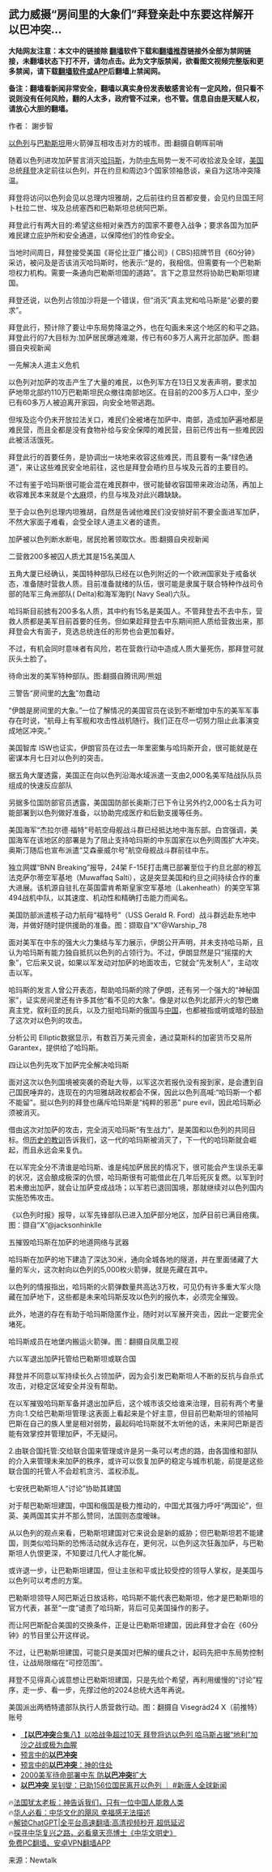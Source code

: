  <!-- 面包屑导航 --> <h2>武力威摄“房间里的大象们”拜登亲赴中东要这样解开以巴冲突…</h2> <p class="notice"><b>大陆网友注意：本文中的链接除 <a href="https://github.com/bannedbook/fanqiang" >翻墙</a>软件下载和<a href="https://github.com/killgcd/justmysocks/blob/master/README.md">翻墙推荐</a>链接外全部为禁网链接，未翻墙状态下打不开，请勿点击。此为文字版禁闻，欲看图文视频完整版和更多禁闻，请下载<a href="https://github.com/bannedbook/fanqiang">翻墙软件或APP</a>后翻墙上禁闻网。</p><p>备注：翻墙看新闻非常安全，翻墙以真实身份发表敏感言论有一定风险，但只看不说则没有任何风险，翻的人太多，政府管不过来，也不管。信息自由是天赋人权，请放心大胆的翻墙。</b></p>  <div class="entry"> <p>作者： 謝步智</p> <p id="conimg"><a href="https://www.bannedbook.org/bnews/tag/%e4%bb%a5%e8%89%b2%e5%88%97/" class="st_tag internal_tag" rel="tag" title="标签 以色列 下的日志">以色列</a>与<a href="https://www.bannedbook.org/bnews/tag/%e5%b7%b4%e5%8b%92%e6%96%af%e5%9d%a6/" class="st_tag internal_tag" rel="tag" title="标签 巴勒斯坦 下的日志">巴勒斯坦</a>用火箭弹互相攻击对方的城市。图:翻摄自朝晖前哨</p> <p>随着以色列进攻加萨誓言消灭<a href="https://www.bannedbook.org/bnews/tag/%E5%93%88%E7%8E%9B%E6%96%AF/" class="st_tag internal_tag" rel="tag" title="标签 哈玛斯 下的日志">哈玛斯</a>，为防<a href="https://www.bannedbook.org/bnews/tag/%e4%b8%ad%e4%b8%9c/" class="st_tag internal_tag" rel="tag" title="标签 中东 下的日志">中东</a>局势一发不可收拾波及全球，<a href="https://www.bannedbook.org/bnews/tag/%e7%be%8e%e5%9b%bd/" class="st_tag internal_tag" rel="tag" title="标签 美国 下的日志">美国</a>总统<a href="https://www.bannedbook.org/bnews/tag/%e6%8b%9c%e7%99%bb/" class="st_tag internal_tag" rel="tag" title="标签 拜登 下的日志">拜登</a>决定前往以色列，并在约旦和周边3个国家领袖恳谈，亲自为这场冲突降温。</p> <p>拜登将访问以色列会见以总理内坦雅胡，之后前往约旦首都安曼，会见约旦国王阿卜杜拉二世、埃及总统塞西和巴勒斯坦总统阿巴斯。</p> <p>拜登此行有两大目的:希望这些相对亲西方的国家不要卷入战争；要求各国为加萨难民建立庇护所和安全通道，以保障他们的性命安全。</p> <p>当地时间周日，拜登接受美国《哥伦比亚广播公司》( CBS)招牌节目《60分钟》采访，被问及是否该消灭哈玛斯时，他表示:“是的，我相信。但需要有一个巴勒斯坦权力机构。需要一条通向巴勒斯坦国的道路”。言下之意显然将协助巴勒斯坦建国。</p> <p>拜登还说，以色列占领加沙将是一个错误，但“消灭”真主党和哈马斯是“必要的要求”。</p> <p>拜登此行，预计除了要让中东局势降温之外，也在勾画未来这个地区的和平之路。拜登此行的7大目标为:加萨居民爆逃难潮，传已有60多万人离开北部加萨。图:翻摄自央视新闻</p> <p>一先解决人道主义危机</p> <p>以色列对加萨的攻击产生了大量的难民，以色列军方在13日又发表声明，要求加萨地带北部约110万巴勒斯坦民众撤往南部地区。在目前的200多万人口中，至少已有60多万人被迫离开家园，向安全地带逃跑。</p> <p>但埃及迄今仍未开放拉法关口，难民们全被堵在加萨中、南部，造成加萨遍地都是难民营，而且全都是没有食物补给与安全保障的难民营，目前已传出有一些难民因此被活活饿死。</p> <p>拜登此行的首要任务，是协调出一块地来收容这些难民，而且要有一条“绿色通道”，来让这些难民安全地前往，这也是拜登会晤约旦与埃及元首的主要目的。</p> <p>不过有鉴于哈玛斯很可能会混在难民群中，很可能替收容国带来政治动荡，再加上收容难民本来就是个<span class='wp_keywordlink'><a href="https://www.bannedbook.org/bnews/lifebaike/20181016/1013890.html" title="中国留学生试了一下大麻 结果死在回国路上" target="_blank">大麻</a></span>烦，约旦与埃及对此兴趣缺缺。</p> <p>至于会以色列总理内坦雅胡，自然是告诫他难民们没安排好前不要全面进军加萨，不然大家面子难看，会受全球人道主义者的谴责。</p> <p>加萨被以色列断水断电，居民抢著领取饮水。图:翻摄自央视新闻</p> <p>二营救200多被囚人质尤其是15名美国人</p> <p>五角大厦已经确认，美国特种部队已经在以色列附近的一个欧洲国家处于戒备状态，准备随时营救人质。目前准备就绪的队伍，很可能是隶属于联合特种作战司令部的陆军三角洲部队( Delta)和海军海豹( Navy Seal)六队。</p> <p>哈玛斯目前掳有200多名人质，其中约有15名是美国人。不管拜登去不去中东，营救人质都是美军目前首要的任务。但如果趁拜登去中东期间把人质给营救出来，那拜登会大有面子，竞选总统连任的形势也会更加看好。</p> <p>不过，有机会同时意味者有风险，若在营救行动中造成人质大量死伤，那拜登可就灰头土脸了。</p> <p>待命出发的美军特种部队。图:翻摄自腾讯网/熊姐</p> <p>三警告“房间里的<a href="https://www.bannedbook.org/bnews/tag/%e5%a4%a7%e8%b1%a1/" class="st_tag internal_tag" rel="tag" title="标签 大象 下的日志">大象</a>”勿蠢动</p> <p>“伊朗是房间里的大象。”一位了解情况的美国官员在谈到不断增加中东的美军军事存在时说，“航母上有军舰和攻击性战机随行。我们正在尽一切努力阻止此事演变成地区冲突。”</p> <p>美国智库 ISW也证实，伊朗官员在过去一年里密集与哈玛斯开会，很可能就是在密谋本月七日对以色列的突击。</p> <p>据五角大厦透露，美国正在向以色列沿海水域派遣一支由2,000名美军陆战队队员组成的快速反应部队</p> <p>另据多位国防部官员透露，美国国防部长奥斯汀已下令让另外约2,000名士兵为可能部署到以色列做好准备，以协助完成医疗和后勤支援等任务。</p> <p>美国海军“杰拉尔德∙福特”号航空母舰战斗群已经抵达地中海东部。白宫强调，美国海军在该地区的部署是为了阻止支持哈玛斯的中东国家在以色列周围扩大冲突。奥斯汀随后也宣布派遣“艾森豪威尔号”航空母舰战斗群前往中东。</p> <p>独立网媒“BNN Breaking”报导，24架 F-15E打击鹰已部署至位于约旦北部的穆瓦法克萨尔蒂空军基地（Muwaffaq Salti），这是突显美国和约旦之间持续合作的重大进展。该机源自驻扎在英国雷肯希斯皇家空军基地（Lakenheath）的美空军第494战机中队，以其速度、机动性和精确打击能力而闻名。</p> <p>美国防部派遣核子动力航母“福特号”（USS Gerald R. Ford）战斗群远赴东地中海，并做好随时提供援助的准备。图：撷取自“X”@Warship_78</p>  <p>面对美军在中东的强大火力集结与军力展示，伊朗公开声明，并未支持哈马斯，且认为哈玛斯有能力独自抵抗以色列的占领行为。不过，伊朗显然是只“摇摆的大象”，它后来又说，如果以军发动对加萨的地面攻击，它就会“先发制人”，主动攻击以军。</p> <p>哈玛斯的发言人曾公开表态，帮助哈玛斯的除了伊朗，还有另一个强大的“神秘国家”，证实房间里还有许多其他“看不见的大象”。像是对以色列北部开火的黎巴嫩真主党，叙利亚的民兵，以及力挺哈玛斯的俄国与<span class='wp_keywordlink_affiliate'><a href="https://www.bannedbook.org/" title="中国" target="_blank">中国</a></span>，也都被指或明或暗的鼓励了这次对以色列的攻击。</p> <p>分析公司 Elliptic数据显示，有数百万美元资金，通过莫斯科的加密货币交易所 Garantex，提供给了哈玛斯。</p> <p>四让以色列先攻下加萨完全解决哈玛斯</p> <p>面对这次以色列国境被突袭的奇耻大辱，以军这次若报仇没有报到家，是会遭到自己国民唾弃的，连现在的内坦雅胡政权都会不保，因此以色列高喊:“哈玛斯一个都不能留”。挺以色列的拜登也痛斥哈玛斯是“纯粹的邪恶” pure evil，因此哈玛斯必须被消灭。</p> <p>借由这次对加萨的攻击，完全消灭哈玛斯“有生战力”，是美国和以色列的共同目标。但<span class='wp_keywordlink'><a href="https://www.bannedbook.org/forum2/topic4514.html" title="《历史的教训》" target="_blank">历史的教训</a></span>告诉我们，这一代的哈玛斯被消灭了，下一代的哈玛斯就会崛起，而且永远会来复仇。</p> <p>在以军完全分不清谁是哈玛斯、谁是纯加萨居民的情况下，很可能会产生误杀无辜的状况，这会酿成极深的仇恨，哈玛斯很有可能借此在几年后死灰复燃。以军到时若未撤出加萨，就会让加萨变成战场；以军若已退回国境，那就继续对以色列国内实施恐怖攻击。</p> <p>《以色列时报》报导，以军先锋部队已进入加萨部分地区，加萨目前已满目疮痍。图：撷自“X”@jacksonhinklle</p> <p>五摧毁哈玛斯在加萨的地道网络与武器</p> <p>哈玛斯在加萨的地下建造了深达30米，通向全城各地的隧道，并在里面储藏了大量的军火，这次射向以色列的5,000枚火箭弹，就是先藏在其中。</p> <p>以色列的情报指出，哈玛斯的火箭弹数量共高达3万枚，可见仍有许多重大军火隐藏在加萨地下，这些都是未来哈玛斯反攻以色列的报仇本，必须完全摧毁。</p> <p>此外，地道的存在有助于哈玛斯隐匿作业，随时对以军展开突击，因此一定要完全堵死。</p> <p>哈玛斯成员在地堡内搬运火箭弹。图：翻摄自凤凰卫视</p> <p>六以军退出加萨托管给巴勒斯坦或联合国</p>  <p>拜登并不同意以军持续长久占领加萨，因为会引发巴勒斯坦人不断的反抗与自杀式攻击，对稳定区域安全并没有帮助。</p> <p>在以军摧毁哈玛斯军备并退出加萨后，这个城市该交给谁来治理，目前有两个考量方向:1.交给巴勒斯坦管理:这表面上看起来是个好主意，但目前巴勒斯坦的领袖阿巴斯在自己的族人里是相对弱势，最起码哈玛斯就不太听他的话，未来阿巴斯是否能有效掌控并管理加萨，不无疑问。</p> <p>2.由联合国托管:交给联合国来管理或许是另一条可以考虑的路，由各国维和部队的介入来管理未来加萨的秩序，或许可以恢复加萨的稳定与城市机能，前提是这些联合国的托管人不会趁机贪污、滥权添乱。</p> <p>七安抚巴勒斯坦人“讨论”协助其建国</p> <p>对于帮巴勒斯坦建国，中国和俄国是极力推动的，中国尤其强力呼吁“两国论”，但英、美两国其实并不那么赞同，法国则态度暧昧。</p> <p>从以色列的观点来看，巴勒斯坦建国对它来说会是新的威胁；但巴勒斯坦若不能建国，则类似哈玛斯的恐怖活动就永远存在，更何况，以色列这次狂轰加萨，与巴勒斯坦人仇恨更深，不知要过几代人才能化解。</p> <p>或许退一步，让巴勒斯坦建国，但让主张和平或比较受控的领导人掌权，是美国与以色列可以考虑的方案。</p> <p>巴勒斯坦领导人阿巴斯近日放话称，哈玛斯不能代表巴勒斯坦，他才是巴勒斯坦的官方代表，甚至“一度”谴责了哈玛斯，背后可见美国操作的影子。</p> <p>而让阿巴斯配合美国的交换条件，正是让巴勒斯坦建国，因此拜登才会在《60分钟》的节目里公开这样说。</p> <p>不过，让巴勒斯坦建国，可能只是美国对巴解的缓兵之计，起码先把中东局势控制住，让战局限缩在“可控范围”。</p> <p>拜登不见得真心诚意想让巴勒斯坦建国，只是先给个希望，再利用缓慢的“讨论”程序，走一步、看一步，先撑过他的2024总统大选年再说。</p> <p>美国派出两栖特遣部队执行人质营救行动。图：翻摄自 Visegrád24 X（前推特）账号</p> <!--<div id="taboola-mid-1"></div>--><ul class='op-related-articles' title='相关阅读'> <li><a href='https://www.bannedbook.org/bnews/bannedvideo/20231018/1948625.html' target='_blank'>【<b>以巴冲突</b>合集八】以哈战争超过10天 拜登将访以色列 哈马斯占据“地利”加沙之战或极为血腥</a></li> <li><a href='https://www.bannedbook.org/bnews/comments/20231018/1948575.html' target='_blank'>预言中的<b>以巴冲突</b></a></li> <li><a href='https://www.bannedbook.org/bnews/comments/20231018/1948574.html' target='_blank'>预言中的<b>以巴冲突</b>：神的住处</a></li> <li><a href='https://www.bannedbook.org/bnews/worldnews/20231018/1948547.html' target='_blank'>2000美军待命部署中东 防<b>以巴冲突</b>扩大</a></li> <li><a href='https://www.bannedbook.org/bnews/bannedvideo/20231017/1948477.html' target='_blank'><b>以巴冲突</b> 吴钊燮：已助156位国民离开以色列 ｜ #新唐人全球新闻</a></li> </ul> <p class="texttj"> 🔥<a href="https://www.bannedbook.org/bnews/ssgc/20230219/1850782.html" target="_blank">法国犹太老板：神告诉我们，只有一位中国人能救人类</a><br/> 🔥<a href="https://www.bannedbook.org/bnews/comments/20220220/1694796.html" target="_blank">华人必看：中华文化的飓风 幸福感无法描述</a><br/> 🔥<a href="https://github.com/bannedbook/fanqiang/wiki/V2ray%E6%9C%BA%E5%9C%BA" target="_blank">解锁ChatGPT|全平台高速翻墙:高清视频秒开,超低延迟</a><br/> 🔥<a href="https://www.bannedbook.org/bnews/comments/20220808/1768773.html" target="_blank">探寻中华复兴之路，必看章天亮博士《中华文明史》</a><br/> <a href="https://github.com/bannedbook/fanqiang/wiki/%E7%A6%81%E9%97%BB%E7%BD%91%E5%AE%89%E5%8D%93%E7%BF%BB%E5%A2%99%E6%96%B0%E9%97%BBAPP" target="_blank">免费PC翻墙、安卓VPN翻墙APP</a><br/> </p><p class="src-info">来源：Newtalk </p> <a name='sharetosocial'></a> <div style="margin-bottom:5px;padding-bottom:5px;clear:both"> <div id="archive-pix-1" class="banner-ads"> <!-- AuctionX Display platform tag START --> <div id="27602x728x90x621x_ADSLOT1" clicktrack="%%CLICK_URL_ESC%%"></div>  <!-- AuctionX Display platform tag END --> </div> <div id="archive-pix-2" class="banner-ads"> <!-- AuctionX Display platform tag START --> <div id="27556x300x250x621x_ADSLOT1" clicktrack="%%CLICK_URL_ESC%%" style="margin:0 auto;text-align:center"></div>  <!-- AuctionX Display platform tag END --> </div> </div>  <div id="archive-pix-1" class="banner-ads"> <!-- AuctionX Display platform tag START --> <div id="27603x728x90x621x_ADSLOT1" clicktrack="%%CLICK_URL_ESC%%"></div>  <!-- AuctionX Display platform tag END --> </div> </div><!--END ENTRY--> 